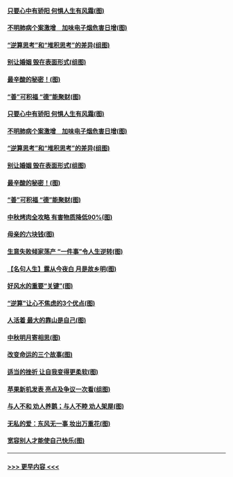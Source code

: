 #### [只要心中有骄阳 何惧人生有风霜(图)](../pages/p8/907320.md?t=09141100) 
#### [不明肺病个案激增　加味电子烟危害日增(图)](../pages/p8/907307.md?t=09141100) 
#### [“逆算思考”和“堆积思考”的差异(组图)](../pages/p8/907229.md?t=09141100) 
#### [别让婚姻 毁在表面形式(组图)](../pages/p8/907118.md?t=09141100) 
#### [最辛酸的秘密！(图)](../pages/p8/906327.md?t=09141100) 
#### [“善”可积福 “德”能聚财(图)](../pages/p8/906906.md?t=09141100) 
#### [只要心中有骄阳 何惧人生有风霜(图)](../pages/p8/907320.md?t=09141100) 
#### [不明肺病个案激增　加味电子烟危害日增(图)](../pages/p8/907307.md?t=09141100) 
#### [“逆算思考”和“堆积思考”的差异(组图)](../pages/p8/907229.md?t=09141100) 
#### [别让婚姻 毁在表面形式(组图)](../pages/p8/907118.md?t=09141100) 
#### [最辛酸的秘密！(图)](../pages/p8/906327.md?t=09141100) 
#### [“善”可积福 “德”能聚财(图)](../pages/p8/906906.md?t=09141100) 
#### [中秋烤肉全攻略 有害物质降低90%(图)](../pages/p8/907227.md?t=09141100) 
#### [母亲的六块钱(图)](../pages/p8/907107.md?t=09141100) 
#### [生意失败倾家荡产 “一件事”令人生逆转(图)](../pages/p8/907101.md?t=09141100) 
#### [【名句人生】露从今夜白 月是故乡明(图)](../pages/p8/906558.md?t=09141100) 
#### [好风水的重要“关键”(图)](../pages/p8/907087.md?t=09141100) 
#### [“逆算”让心不焦虑的3个优点(图)](../pages/p8/907070.md?t=09141100) 
#### [人活着 最大的靠山是自己(图)](../pages/p8/906329.md?t=09141100) 
#### [中秋明月寄相思(图)](../pages/p8/906932.md?t=09141100) 
#### [改变命运的三个故事(图)](../pages/p8/906257.md?t=09141100) 
#### [适当的挫折 让自我变得更柔软(图)](../pages/p8/906984.md?t=09141100) 
#### [苹果新机发表 亮点及争议一次看(组图)](../pages/p8/906967.md?t=09141100) 
#### [与人不和 劝人养鹅；与人不睦 劝人架屋(图)](../pages/p8/906905.md?t=09141100) 
#### [无私的爱：东风无一事 妆出万重花(图)](../pages/p8/906862.md?t=09141100) 
#### [宽容别人才能使自己快乐(图)](../pages/p8/906553.md?t=09141100) 

----
#### [ >>> 更早内容 <<< ](../indexes/p8-earlier.md)
